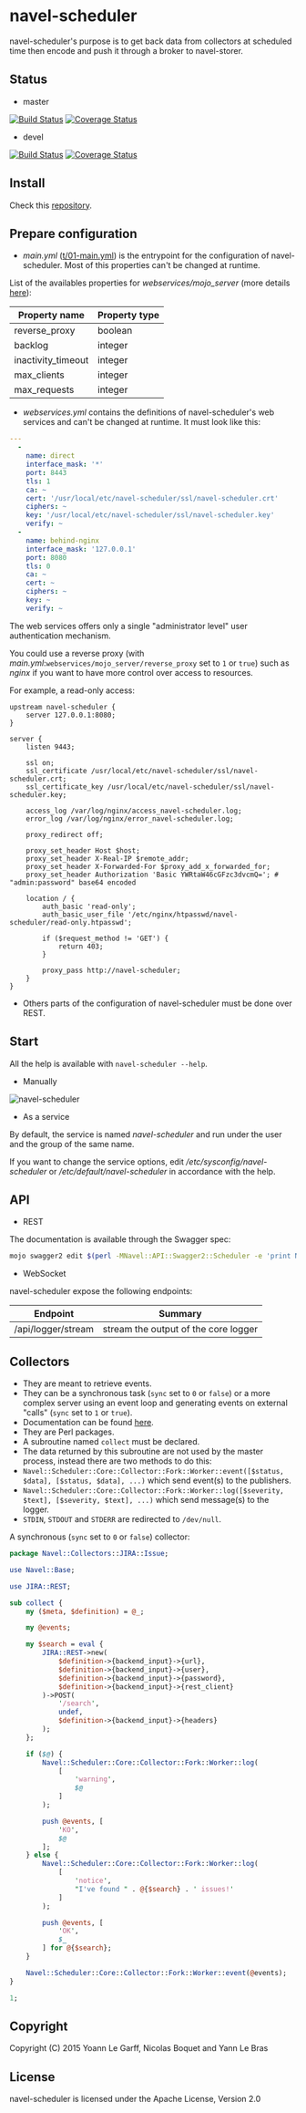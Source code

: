 navel-scheduler
===============

navel-scheduler's purpose is to get back data from collectors at scheduled time then encode and push it through a broker to navel-storer.

Status
------

- master

[![Build Status](https://travis-ci.org/Navel-IT/navel-scheduler.svg?branch=master)](https://travis-ci.org/Navel-IT/navel-scheduler?branch=master)
[![Coverage Status](https://coveralls.io/repos/github/Navel-IT/navel-scheduler/badge.svg?branch=master)](https://coveralls.io/github/Navel-IT/navel-scheduler?branch=master)

- devel

[![Build Status](https://travis-ci.org/Navel-IT/navel-scheduler.svg?branch=devel)](https://travis-ci.org/Navel-IT/navel-scheduler?branch=devel)
[![Coverage Status](https://coveralls.io/repos/github/Navel-IT/navel-scheduler/badge.svg?branch=devel)](https://coveralls.io/github/Navel-IT/navel-scheduler?branch=devel)

Install
-------

Check this [repository](https://github.com/navel-it/navel-installation-scripts).

Prepare configuration
---------------------

- *main.yml* ([t/01-main.yml](t/01-main.yml)) is the entrypoint for the configuration of navel-scheduler. Most of this properties can't be changed at runtime.

List of the availables properties for *webservices/mojo_server* (more details [here](http://mojolicio.us/perldoc/Mojo/Server/Daemon#ATTRIBUTES)):

Property name | Property type
------------- | -------------
reverse_proxy | boolean
backlog | integer
inactivity_timeout | integer
max_clients | integer
max_requests | integer

- *webservices.yml* contains the definitions of navel-scheduler's web services and can't be changed at runtime. It must look like this:

```yaml
---
  -
    name: direct
    interface_mask: '*'
    port: 8443
    tls: 1
    ca: ~
    cert: '/usr/local/etc/navel-scheduler/ssl/navel-scheduler.crt'
    ciphers: ~
    key: '/usr/local/etc/navel-scheduler/ssl/navel-scheduler.key'
    verify: ~
  -
    name: behind-nginx
    interface_mask: '127.0.0.1'
    port: 8080
    tls: 0
    ca: ~
    cert: ~
    ciphers: ~
    key: ~
    verify: ~
```

The web services offers only a single "administrator level" user authentication mechanism.

You could use a reverse proxy (with *main.yml*:`webservices/mojo_server/reverse_proxy` set to `1` or `true`) such as *nginx* if you want to have more control over access to resources.

For example, a read-only access:

```nginx
upstream navel-scheduler {
    server 127.0.0.1:8080;
}

server {
    listen 9443;

    ssl on;
    ssl_certificate /usr/local/etc/navel-scheduler/ssl/navel-scheduler.crt;
    ssl_certificate_key /usr/local/etc/navel-scheduler/ssl/navel-scheduler.key;

    access_log /var/log/nginx/access_navel-scheduler.log;
    error_log /var/log/nginx/error_navel-scheduler.log;

    proxy_redirect off;

    proxy_set_header Host $host;
    proxy_set_header X-Real-IP $remote_addr;
    proxy_set_header X-Forwarded-For $proxy_add_x_forwarded_for;
    proxy_set_header Authorization 'Basic YWRtaW46cGFzc3dvcmQ='; # "admin:password" base64 encoded

    location / {
        auth_basic 'read-only';
        auth_basic_user_file '/etc/nginx/htpasswd/navel-scheduler/read-only.htpasswd';

        if ($request_method != 'GET') {
            return 403;
        }

        proxy_pass http://navel-scheduler;
    }
}
```

- Others parts of the configuration of navel-scheduler must be done over REST.

Start
-----

All the help is available with `navel-scheduler --help`.

- Manually

![navel-scheduler](https://cloud.githubusercontent.com/assets/6731649/15455123/fd47d182-204a-11e6-9460-1d14d278e458.gif)

- As a service

By default, the service is named *navel-scheduler* and run under the user and the group of the same name.

If you want to change the service options, edit */etc/sysconfig/navel-scheduler* or */etc/default/navel-scheduler* in accordance with the help.

API
---

- REST

The documentation is available through the Swagger spec:

```bash
mojo swagger2 edit $(perl -MNavel::API::Swagger2::Scheduler -e 'print Navel::API::Swagger2::Scheduler->spec_file_location();') --listen http://*:8080
```

- WebSocket

navel-scheduler expose the following endpoints:

Endpoint | Summary
-------- | -------
/api/logger/stream | stream the output of the core logger

Collectors
----------

- They are meant to retrieve events.
- They can be a synchronous task (`sync` set to `0` or `false`) or a more complex server using an event loop and generating events on external "calls" (`sync` set to `1` or `true`).
 - Documentation can be found [here](https://metacpan.org/pod/AnyEvent::Fork::RPC).
- They are Perl packages.
- A subroutine named `collect` must be declared.
- The data returned by this subroutine are not used by the master process, instead there are two methods to do this:
 - `Navel::Scheduler::Core::Collector::Fork::Worker::event([$status, $data], [$status, $data], ...)` which send event(s) to the publishers.
 - `Navel::Scheduler::Core::Collector::Fork::Worker::log([$severity, $text], [$severity, $text], ...)` which send message(s) to the logger.
- `STDIN`, `STDOUT` and `STDERR` are redirected to `/dev/null`.

A synchronous (`sync` set to `0` or `false`) collector:

```perl
package Navel::Collectors::JIRA::Issue;

use Navel::Base;

use JIRA::REST;

sub collect {
    my ($meta, $definition) = @_;

    my @events;

    my $search = eval {
        JIRA::REST->new(
            $definition->{backend_input}->{url},
            $definition->{backend_input}->{user},
            $definition->{backend_input}->{password},
            $definition->{backend_input}->{rest_client}
        )->POST(
            '/search',
            undef,
            $definition->{backend_input}->{headers}
        );
    };

    if ($@) {
        Navel::Scheduler::Core::Collector::Fork::Worker::log(
            [
                'warning',
                $@
            ]
        );

        push @events, [
            'KO',
            $@
        ];
    } else {
        Navel::Scheduler::Core::Collector::Fork::Worker::log(
            [
                'notice',
                "I've found " . @{$search} . ' issues!'
            ]
        );

        push @events, [
            'OK',
            $_
        ] for @{$search};
    }

    Navel::Scheduler::Core::Collector::Fork::Worker::event(@events);
}

1;
```

Copyright
---------

Copyright (C) 2015 Yoann Le Garff, Nicolas Boquet and Yann Le Bras

License
-------

navel-scheduler is licensed under the Apache License, Version 2.0
